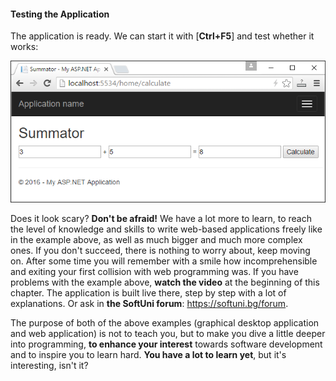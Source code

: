 #### Testing the Application

The application is ready. We can start it with [**Ctrl+F5**] and test whether it works:

![](/assets/chapter-1-images/08.Numbers-sum-web-09.png)

Does it look scary? **Don't be afraid!** We have a lot more to learn, to reach the level of knowledge and skills to write web-based applications freely like in the example above, as well as much bigger and much more complex ones. If you don't succeed, there is nothing to worry about, keep moving on. After some time you will remember with a smile how incomprehensible and exiting your first collision with web programming was. If you have problems with the example above, **watch the video** at the beginning of this chapter. The application is built live there, step by step with a lot of explanations. Or ask in **the SoftUni forum**: https://softuni.bg/forum.

The purpose of both of the above examples (graphical desktop application and web application) is not to teach you, but to make you dive a little deeper into programming, **to enhance your interest** towards software development and to inspire you to learn hard. **You have a lot to learn yet**, but it's interesting, isn't it?
